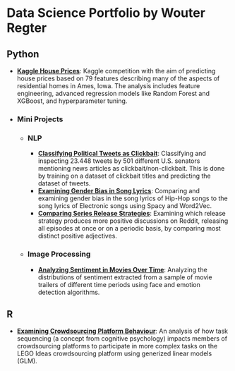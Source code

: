 # Data Science Portfolio by Wouter Regter


## Python

- [**Kaggle House Prices**](https://github.com/wouterregter/data_science_portfolio/blob/master/Kaggle%20Housing%20Prices/Kaggle%20House%20Prices.ipynb): Kaggle competition with the aim of predicting house prices based on 79 features describing many of the aspects of residential homes in Ames, Iowa. The analysis includes feature engineering, advanced regression models like Random Forest and XGBoost, and hyperparameter tuning.

- ### Mini Projects 
	- ### NLP
		- [**Classifying Political Tweets as Clickbait**](https://github.com/wouterregter/data_science_portfolio/blob/master/Mini%20Projects/Classifying%20News%20Articles%20as%20Clickbait.ipynb): Classifying and inspecting 23.448 tweets by 501 different U.S. senators mentioning news articles as clickbait/non-clickbait. This is done by training on a dataset of clickbait titles and predicting the dataset of tweets.
		- [**Examining Gender Bias in Song Lyrics**](https://github.com/wouterregter/data_science_portfolio/blob/master/Mini%20Projects/Examining%20Gender%20Bias%20in%20Song%20Lyrics.ipynb): Comparing and examining gender bias in the song lyrics of Hip-Hop songs to the song lyrics of Electronic songs using Spacy and Word2Vec.
		- [**Comparing Series Release Strategies**](https://github.com/wouterregter/data_science_portfolio/blob/master/Mini%20Projects/Comparing%20Series%20Release%20Strategies.ipynb): Examining which release strategy produces more positive discussions on Reddit, releasing all episodes at once or on a periodic basis, by comparing most distinct positive adjectives.
	- ### Image Processing
		- [**Analyzing Sentiment in Movies Over Time**](https://github.com/wouterregter/data_science_portfolio/blob/master/Mini%20Projects/Analyzing%20Emotions%20in%20Movies%20Over%20Time.ipynb): Analyzing the distributions of sentiment extracted from a sample of movie trailers of different time periods using face and emotion detection algorithms.	


## R
- [**Examining Crowdsourcing Platform Behaviour**](https://rpubs.com/wouterregter/735365): An analysis of how task sequencing (a concept from cognitive psychology) impacts members of crowdsourcing platforms to participate in more complex tasks on the LEGO Ideas crowdsourcing platform using generized linear models (GLM).

